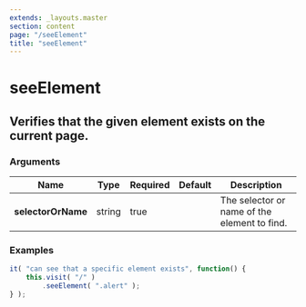 ```yaml
---
extends: _layouts.master
section: content
page: "/seeElement"
title: "seeElement"
---
```

        
<h1 class="title is-1">seeElement</h1>
<h2 class="subtitle is-4">
    Verifies that the given element exists on the current page.
</h2>

<h3 class="subtitle is-5">Arguments</h3>
<table class="table">
    <thead>
        <tr>
            <th>Name</th>
            <th>Type</th>
            <th>Required</th>
            <th>Default</th>
            <th>Description</th>
        </tr>
    </thead>
    <tbody>
        <tr>
            <td class="title is-5"><strong>selectorOrName</strong></td>
            <td class="title is-5">string</td>
            <td class="title is-5">true</td>
            <td class="title is-5"></td>
            <td class="title is-5">The selector or name of the element to find.</td>
        </tr>
    </tbody>
</table>

<h3 class="subtitle is-5">Examples</h3>

```js
it( "can see that a specific element exists", function() {
    this.visit( "/" )
        .seeElement( ".alert" );
} );
```